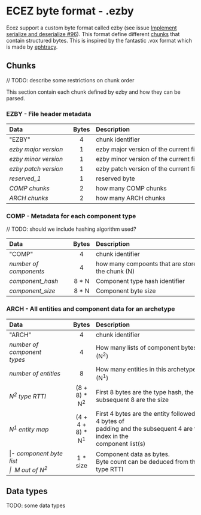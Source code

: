 # ECEZ byte format - .ezby

Ecez support a custom byte format called ezby (see issue [Implement serialize and deserialize #96](https://github.com/Avokadoen/ecez/issues/96)). This format define different [chunks](#chunk_sec) that contain structured bytes. This is inspired by the fantastic .vox format which is made by [ephtracy](https://github.com/ephtracy). 

## <a name="chunk_sec"></a>Chunks

// TODO: describe some restrictions on chunk order

This section contain each chunk defined by ezby and how they can be parsed.

### EZBY - File header metadata 

| <div style="width:155px">Data</div> | Bytes | <div style="width:300px">Description</div>                    |
|:------------------------------------|:-----:|:--------------------------------------------------------------|
| "EZBY"                              | 4     | chunk identifier                                              |
| *ezby major version*                | 1     | ezby major version of the current file                        |
| *ezby minor version*                | 1     | ezby minor version of the current file                        |
| *ezby patch version*                | 1     | ezby patch version of the current file                        |
| *reserved_1*                        | 1     | reserved byte                                                 |
| *COMP chunks*                       | 2     | how many COMP chunks                                          |
| *ARCH chunks*                       | 2     | how many ARCH chunks                                          |

### COMP - Metadata for each component type 

// TODO: should we include hashing algorithm used?

| <div style="width:155px">Data</div> | Bytes | <div style="width:300px">Description</div>             |
|:------------------------------------|:-----:|:------------------------------------------------------ |
| "COMP"                              | 4     | chunk identifier                                       |
| *number of<br>components*           | 4     | how many compoents that are stored in<br>the chunk (N) |
| *component_hash*                    | 8 * N | Component type hash identifier                         |
| *component_size*                    | 8 * N | Component byte size                                    |


### ARCH - All entities and component data for an archetype

| <div style="width:155px">Data</div>                                         |     Bytes        | <div style="width:300px">Description</div>             |
|:----------------------------------------------------------------------------|:----------------:|:-------------------------------------------------------|
| "ARCH"                                                                      | 4                | chunk identifier                                       |
| *number of component<br>types*                                              | 4                | How many lists of component bytes (N<sup>2</sup>)      |
| *number of entities*                                                        | 8                | How many entities in this archetype (N<sup>1</sup>)    |
| *N<sup>2</sup> type RTTI*                                                   | (8 + 8) * N<sup>2</sup>| First 8 bytes are the type hash, the subsequent 8 are the size |
| *N<sup>1</sup> entity map*                                                  | (4 + 4 + 8) * N<sup>1</sup>| First 4 bytes are the entity followed by 4 bytes of<br>padding and the subsequent 4 are the index in the<br>component list(s) |
| \|- *component byte list <br>\|&nbsp;&nbsp;M out of N<sup>2</sup>*          | 1 * size         | Component data as bytes.<br>Byte count can be deduced from the type RTTI |

## <a name="data_types"></a>Data types

TODO: some data types
